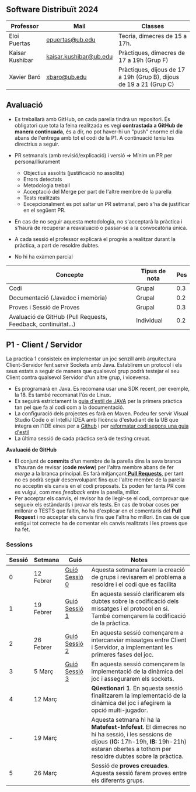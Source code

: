 ## Software Distribuït 2024

| Professor    | Mail            | Classes                                                               |
|--------------|-----------------|-----------------------------------------------------------------------|
| Eloi Puertas | epuertas@ub.edu | Teoria, dimecres de 15 a 17h. |
| Kaisar Kushibar| kaisar.kushibar@ub.edu| Pràctiques, dimecres de 17 a 19h (Grup F)|
| Xavier Baró | xbaro@ub.edu |Pràctiques, dijous de 17 a 19h (Grup B), dijous de 19 a 21 (Grup C) |

## Avaluació

* Es treballarà amb GitHub, on cada parella tindrà un repositori. És obligatori que tota la feina realitzada es vegi **contrastada a GitHub de manera continuada**, és a dir, no pot haver-hi un "push" enorme el dia abans de l'entrega amb tot el codi de la P1. A continuació teniu les directrius a seguir.
* PR setmanals (amb revisió/explicació) i versió => Mínim un PR per persona/lliurament
    * Objectius assolits (justificació no assolits)
    * Errors detectats
    * Metodologia treball
    * Acceptació del Merge per part de l'altre membre de la parella
    * Tests realitzats
    * Excepcionalment es pot saltar un PR setmanal, però s'ha de justificar en el següent PR.
* En cas de no seguir aquesta metodologia, no s'acceptarà la pràctica i s'haurà de recuperar a reavaluació o passar-se a la convocatòria única. 

* A cada sessió el professor explicarà el progrès a realitzar durant la pràctica, a part de resoldre dubtes. 	
* No hi ha exàmen parcial


| Concepte                                                      | Tipus de nota | Pes |
|---------------------------------------------------------------|---------------|-----|
| Codi                                                       | Grupal   | 0.3 |
| Documentació (Javadoc i memòria) | Grupal | 0.2 |
| Proves i Sessió de Proves | Grupal | 0.3|
| Avaluació de GitHub (Pull Requests, Feedback, continuïtat...) | Individual    | 0.2 |

## P1 - Client / Servidor

La practica 1 consisteix en implementar un joc senzill amb arquitectura Client-Servidor fent servir Sockets amb Java. Establirem un protocol i els seus estats a seguir de manera que qualsevol grup podrà testejar el seu Client contra qualsevol Servidor d'un altre grup, i viceversa.

* Es programarà en Java. Es recomana usar una SDK recent, per exemple, la 18. És també recomanat l'ús de Linux.
* Es seguirà estrictament la [guia d'estil de JAVA](https://google.github.io/styleguide/javaguide.html) per la primera pràctica tan pel que fa al codi com a la documentació.
* La configuració dels projectes es farà en Maven. Podeu fer servir Visual Studio Code o el IntelliJ IDEA amb llicència d'estudiant de la UB que integra en l'IDE  eines per a [Github](https://www.jetbrains.com/help/idea/github.html) i per [reformatar codi segons una guia d'estil](https://medium.com/swlh/configuring-google-style-guide-for-java-for-intellij-c727af4ef248)
* La última sessió de cada pràctica serà de testing creuat.

**Avaluació de GitHub**

* El conjunt de **commits** d'un membre de la parella dins la seva branca s'hauran de revisar (**code review**) per l'altra membre abans de fer _merge_ a la branca principal. Es farà mitjançant[ **Pull Requests**,](https://docs.github.com/en/github/collaborating-with-issues-and-pull-requests/proposing-changes-to-your-work-with-pull-requests) per tant no es podrà seguir desenvolupant fins que l'altre membre de la parella no acceptin els canvis en el codi proposats. Es poden fer tants PR com es vulgui, com mes _feedback_ entre la parella, millor.
* Per acceptar els canvis, el revisor ha de llegir-se el codi, comprovar que segueix els estàndards i provar els tests.  En cas de trobar coses per millorar o TESTS que faltin, ho ha d'explicar en el comentaris del  **Pull Request** i no acceptar els canvis fins que l'altra ho millori. En cas de que estigui tot correcte ha de comentar els canvis realitzats i les proves que ha fet.  


### Sessions

| Sessió |  Setmana  | Guió                                      |  Notes   |
|--------|-----------|-------------------------------------------|----------|
|    0   | 12 Febrer | [Guió Sessió 0](./Sessions/sessio_0.md)   | Aquesta setmana farem la creació de grups i revisarem el problema a resoldre i el codi que es facilita |
|    1   | 19 Febrer | [Guió Sessió 1](./Sessions/sessio_1.md)   | En aquesta sessió clarificarem els dubtes sobre la codificació dels missatges i el protocol en si. També començarem la codificació de la pràctica. |
|    2   | 26 Febrer | [Guió Sessió 2](./Sessions/sessio_2.md) | En aquesta sessió començarem a intercanviar missatges entre Client i Servidor, a implementant les primeres fases del joc. |
|    3   | 5 Març | [Guió Sessió 3](./Sessions/sessio_3.md) | En aquesta sessió començarem la implementació de la dinàmica del joc i assegurarem els sockets. |
|    4   | 12 Març |  | **Qüestionari 1**. En aquesta sessió finalitzarem la implementació de la dinàmica del joc i afegirem la opció multi-jugador. |
|    -   | 19 Març |  | Aquesta setmana hi ha la **Matefest-Infofest**. El dimecres no hi ha sessió, i les sessions de dijous (**IG:** 17h-19h, **IB:** 19h-21h) estaran obertes a tothom per resoldre dubtes sobre la pràctica. |
|   5    | 26 Març |  | Sessió de **proves creuades**. Aquesta sessió farem proves entre els diferents grups. |
